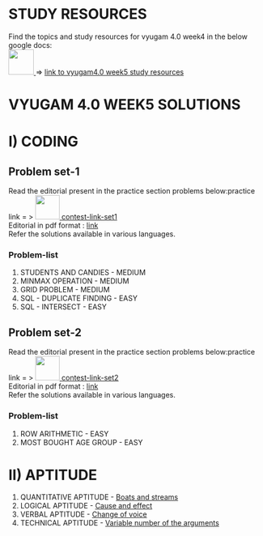 # STUDY RESOURCES

Find the topics and study resources for vyugam 4.0 week4 in the below google docs: <br> 
<a href="https://docs.google.com/document/d/1cXyKJtGKdDmwfKrr_R2d-4zmJzJpjas5XDNcwJTaQsg/edit?usp=sharing">
  <img src="https://www.pinclipart.com/picdir/middle/523-5238864_book-cover-outline-clip-art-src-data-transparent.png" width="50"> 
</a>  => 
[link to vyugam4.0 week5 study resources](https://docs.google.com/document/d/1cXyKJtGKdDmwfKrr_R2d-4zmJzJpjas5XDNcwJTaQsg/edit?usp=sharing)

# VYUGAM 4.0 WEEK5 SOLUTIONS

# I) CODING

## Problem set-1
Read the editorial present in the practice section problems below:practice link = >
<a href="https://assessment.hackerearth.com/challenges/college/cit-vyugam-40-week-5-coding-2022-batch-2/ ">
  <img src="https://cutshort.io/horizontal-og-image?img=https://cdn.cutshort.io/public/companies/57317456399e504f321f7f5d/hackerearth-logo" width="48"> 
</a>
[contest-link-set1](https://assessment.hackerearth.com/challenges/college/cit-vyugam-40-week-5-coding-2022-batch-2/)
<br>
Editorial in pdf format : [link](https://drive.google.com/file/d/1-rd2pqPbAiBSLJT0Se22dJO_VS_oXWwH/view?usp=sharing)
<br>
Refer the solutions available in various languages.
<br>

### Problem-list

1. STUDENTS AND CANDIES - MEDIUM
2. MINMAX OPERATION - MEDIUM
3. GRID PROBLEM - MEDIUM
4. SQL - DUPLICATE FINDING - EASY
5. SQL - INTERSECT - EASY

## Problem set-2
Read the editorial present in the practice section problems below:practice link = >
<a href="https://assessment.hackerearth.com/challenges/college/cit-vyugam-40-week-5-coding2022-batch/">
  <img src="https://cutshort.io/horizontal-og-image?img=https://cdn.cutshort.io/public/companies/57317456399e504f321f7f5d/hackerearth-logo" width="48"> 
</a>
[contest-link-set2](https://assessment.hackerearth.com/challenges/college/cit-vyugam-40-week-5-coding2022-batch/)
<br>
Editorial in pdf format : [link](https://drive.google.com/file/d/1KfSP12b0cgMdvZeBymPvUNbu9imfHaMF/view?usp=sharing)
<br>
Refer the solutions available in various languages.
<br>

### Problem-list

1. ROW ARITHMETIC - EASY
2. MOST BOUGHT AGE GROUP - EASY

# II) APTITUDE

1. QUANTITATIVE APTITUDE - [Boats and streams](https://drive.google.com/file/d/1c16l-cFAkij-ehTf4gvnEhpwf4dsipjh/view?usp=sharing)
2. LOGICAL APTITUDE - [Cause and effect](https://drive.google.com/file/d/1LjCBBmV9PCbvPTMY6EYakOxtSe317nqt/view?usp=sharing)
3. VERBAL APTITUDE - [Change of voice](https://drive.google.com/file/d/1WlDq1keIEO8hrRsmpBtIwzq3tmEZ0YtC/view?usp=sharing)
4. TECHNICAL APTITUDE - [Variable number of the arguments](https://drive.google.com/file/d/1APnjbu5O4J8dj-Kpu46Z14Qj8Y0fzjom/view?usp=sharing)

